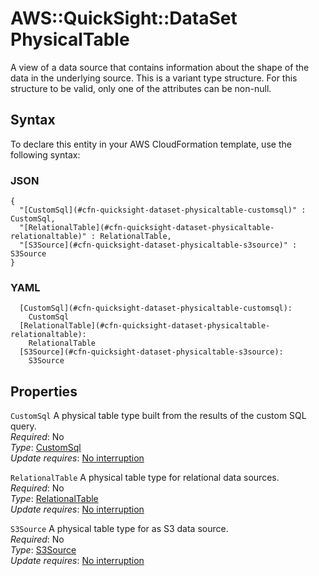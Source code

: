 # AWS::QuickSight::DataSet PhysicalTable<a name="aws-properties-quicksight-dataset-physicaltable"></a>

A view of a data source that contains information about the shape of the data in the underlying source\. This is a variant type structure\. For this structure to be valid, only one of the attributes can be non\-null\.

## Syntax<a name="aws-properties-quicksight-dataset-physicaltable-syntax"></a>

To declare this entity in your AWS CloudFormation template, use the following syntax:

### JSON<a name="aws-properties-quicksight-dataset-physicaltable-syntax.json"></a>

```
{
  "[CustomSql](#cfn-quicksight-dataset-physicaltable-customsql)" : CustomSql,
  "[RelationalTable](#cfn-quicksight-dataset-physicaltable-relationaltable)" : RelationalTable,
  "[S3Source](#cfn-quicksight-dataset-physicaltable-s3source)" : S3Source
}
```

### YAML<a name="aws-properties-quicksight-dataset-physicaltable-syntax.yaml"></a>

```
  [CustomSql](#cfn-quicksight-dataset-physicaltable-customsql):
    CustomSql
  [RelationalTable](#cfn-quicksight-dataset-physicaltable-relationaltable):
    RelationalTable
  [S3Source](#cfn-quicksight-dataset-physicaltable-s3source):
    S3Source
```

## Properties<a name="aws-properties-quicksight-dataset-physicaltable-properties"></a>

`CustomSql` <a name="cfn-quicksight-dataset-physicaltable-customsql"></a>
A physical table type built from the results of the custom SQL query\.  
_Required_: No  
_Type_: [CustomSql](aws-properties-quicksight-dataset-customsql.md)  
_Update requires_: [No interruption](https://docs.aws.amazon.com/AWSCloudFormation/latest/UserGuide/using-cfn-updating-stacks-update-behaviors.html#update-no-interrupt)

`RelationalTable` <a name="cfn-quicksight-dataset-physicaltable-relationaltable"></a>
A physical table type for relational data sources\.  
_Required_: No  
_Type_: [RelationalTable](aws-properties-quicksight-dataset-relationaltable.md)  
_Update requires_: [No interruption](https://docs.aws.amazon.com/AWSCloudFormation/latest/UserGuide/using-cfn-updating-stacks-update-behaviors.html#update-no-interrupt)

`S3Source` <a name="cfn-quicksight-dataset-physicaltable-s3source"></a>
A physical table type for as S3 data source\.  
_Required_: No  
_Type_: [S3Source](aws-properties-quicksight-dataset-s3source.md)  
_Update requires_: [No interruption](https://docs.aws.amazon.com/AWSCloudFormation/latest/UserGuide/using-cfn-updating-stacks-update-behaviors.html#update-no-interrupt)
